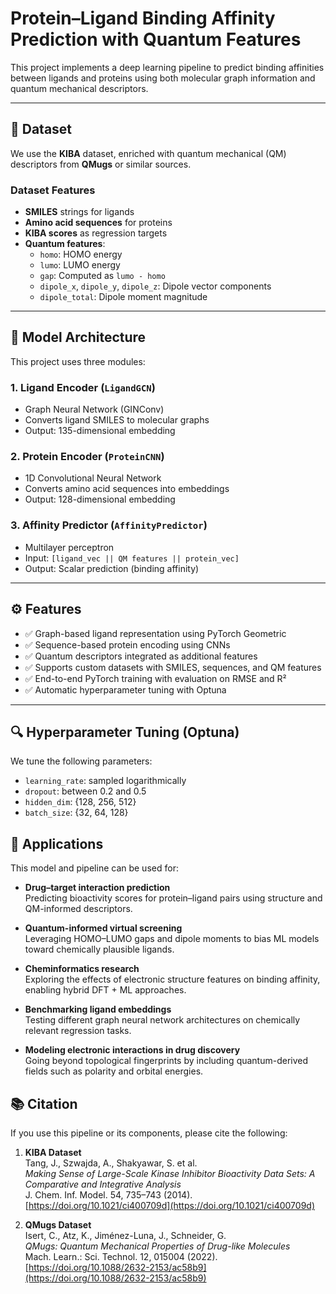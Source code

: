 # Protein–Ligand Binding Affinity Prediction with Quantum Features

This project implements a deep learning pipeline to predict binding affinities between ligands and proteins using both molecular graph information and quantum mechanical descriptors.

---

## 🧪 Dataset

We use the **KIBA** dataset, enriched with quantum mechanical (QM) descriptors from **QMugs** or similar sources.

### Dataset Features

- **SMILES** strings for ligands
- **Amino acid sequences** for proteins
- **KIBA scores** as regression targets
- **Quantum features**:
  - `homo`: HOMO energy
  - `lumo`: LUMO energy
  - `gap`: Computed as `lumo - homo`
  - `dipole_x`, `dipole_y`, `dipole_z`: Dipole vector components
  - `dipole_total`: Dipole moment magnitude

---

## 🧠 Model Architecture

This project uses three modules:

### 1. Ligand Encoder (`LigandGCN`)
- Graph Neural Network (GINConv)
- Converts ligand SMILES to molecular graphs
- Output: 135-dimensional embedding

### 2. Protein Encoder (`ProteinCNN`)
- 1D Convolutional Neural Network
- Converts amino acid sequences into embeddings
- Output: 128-dimensional embedding

### 3. Affinity Predictor (`AffinityPredictor`)
- Multilayer perceptron
- Input: `[ligand_vec || QM features || protein_vec]`
- Output: Scalar prediction (binding affinity)

---

## ⚙️ Features

- ✅ Graph-based ligand representation using PyTorch Geometric
- ✅ Sequence-based protein encoding using CNNs
- ✅ Quantum descriptors integrated as additional features
- ✅ Supports custom datasets with SMILES, sequences, and QM features
- ✅ End-to-end PyTorch training with evaluation on RMSE and R²
- ✅ Automatic hyperparameter tuning with Optuna

---

## 🔍 Hyperparameter Tuning (Optuna)

We tune the following parameters:
- `learning_rate`: sampled logarithmically
- `dropout`: between 0.2 and 0.5
- `hidden_dim`: {128, 256, 512}
- `batch_size`: {32, 64, 128}

## 🧬 Applications

This model and pipeline can be used for:

- **Drug–target interaction prediction**  
  Predicting bioactivity scores for protein–ligand pairs using structure and QM-informed descriptors.

- **Quantum-informed virtual screening**  
  Leveraging HOMO–LUMO gaps and dipole moments to bias ML models toward chemically plausible ligands.

- **Cheminformatics research**  
  Exploring the effects of electronic structure features on binding affinity, enabling hybrid DFT + ML approaches.

- **Benchmarking ligand embeddings**  
  Testing different graph neural network architectures on chemically relevant regression tasks.

- **Modeling electronic interactions in drug discovery**  
  Going beyond topological fingerprints by including quantum-derived fields such as polarity and orbital energies.

## 📚 Citation

If you use this pipeline or its components, please cite the following:

1. **KIBA Dataset**  
   Tang, J., Szwajda, A., Shakyawar, S. et al.  
   *Making Sense of Large-Scale Kinase Inhibitor Bioactivity Data Sets: A Comparative and Integrative Analysis*  
   J. Chem. Inf. Model. 54, 735–743 (2014).  
   [https://doi.org/10.1021/ci400709d](https://doi.org/10.1021/ci400709d)

2. **QMugs Dataset**  
   Isert, C., Atz, K., Jiménez-Luna, J., Schneider, G.  
   *QMugs: Quantum Mechanical Properties of Drug-like Molecules*  
   Mach. Learn.: Sci. Technol. 12, 015004 (2022).  
   [https://doi.org/10.1088/2632-2153/ac58b9](https://doi.org/10.1088/2632-2153/ac58b9)

